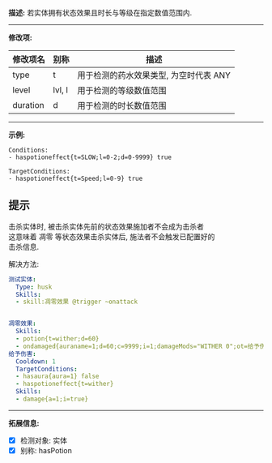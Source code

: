 **描述:** 若实体拥有状态效果且时长与等级在指定数值范围内.

---

**修改项:**

| 修改项名  | 别称           | 描述                      |
| --------- | -------------- | ------------------------- |
| type      | t       | 用于检测的药水效果类型, 为空时代表 ANY              |
| level     | lvl, l  | 用于检测的等级数值范围    |
| duration  | d       | 用于检测的时长数值范围 |

---

**示例:**

```
Conditions:
- haspotioneffect{t=SLOW;l=0-2;d=0-9999} true
```

```
TargetConditions:
- haspotioneffect{t=Speed;l=0-9} true
```

提示
----

击杀实体时, 被击杀实体先前的状态效果施加者不会成为击杀者  
这意味着 凋零 等状态效果击杀实体后, 施法者不会触发已配置好的  
击杀信息.

解决方法:  

```yaml
测试实体:
  Type: husk
  Skills:
  - skill:凋零效果 @trigger ~onattack
```

```yaml

凋零效果:
  Skills:
  - potion{t=wither;d=60}
  - ondamaged{auraname=1;d=60;c=9999;i=1;damageMods="WITHER 0";ot=给予伤害}
给予伤害:
  Cooldown: 1
  TargetConditions:
  - hasaura{aura=1} false
  - haspotioneffect{t=wither}
  Skills:
  - damage{a=1;i=true}
```

---

**拓展信息:**

- [x] 检测对象: 实体
- [x] 别称: hasPotion